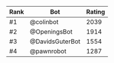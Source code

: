 Rank|Bot|Rating
---|---|---
#1|@colinbot|2039
#2|@OpeningsBot|1914
#3|@DavidsGuterBot|1554
#4|@pawnrobot|1287
